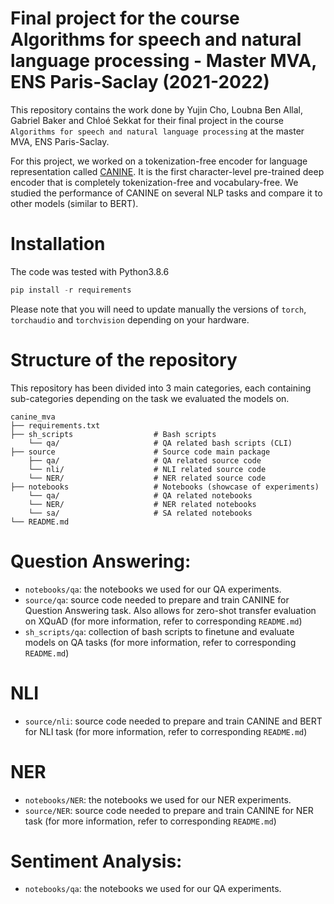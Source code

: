 # Final project for the course Algorithms for speech and natural language processing - Master MVA, ENS Paris-Saclay (2021-2022)

This repository contains the work done by Yujin Cho, Loubna Ben Allal, Gabriel Baker and Chloé Sekkat for their final 
project in the course ``Algorithms for speech and natural language processing`` at the master MVA, ENS Paris-Saclay. 

For this project, we worked on a tokenization-free encoder for language representation called [CANINE](https://arxiv.org/abs/2103.06874). 
It is the first character-level pre-trained deep encoder that is completely tokenization-free and vocabulary-free. We studied the 
performance of CANINE on several NLP tasks and compare it to other models (similar to BERT).

# Installation 

The code was tested with Python3.8.6

```python
pip install -r requirements
```

Please note that you will need to update manually the versions of ``torch``, ``torchaudio`` and ``torchvision`` depending
on your hardware.

# Structure of the repository

This repository has been divided into 3 main categories, each containing sub-categories depending on the task we evaluated
the models on. 

```
canine_mva
├── requirements.txt
├── sh_scripts                  # Bash scripts
    └── qa/                     # QA related bash scripts (CLI)
├── source                      # Source code main package   
    ├── qa/                     # QA related source code                               
    └── nli/                    # NLI related source code  
    └── NER/                    # NER related source code  
├── notebooks                   # Notebooks (showcase of experiments)
    └── qa/                     # QA related notebooks
    └── NER/                    # NER related notebooks
    └── sa/                     # SA related notebooks
└── README.md
```

# Question Answering:
- ``notebooks/qa``: the notebooks we used for our QA experiments. 
- ``source/qa``: source code needed to prepare and train CANINE for Question Answering task. Also allows for zero-shot 
transfer evaluation on XQuAD (for more information, refer to corresponding ``README.md``)
- ``sh_scripts/qa``: collection of bash scripts to finetune and evaluate models on QA tasks (for more information, refer 
to corresponding ``README.md``)

# NLI
- ``source/nli``: source code needed to prepare and train CANINE and BERT for NLI task (for more information, refer to 
corresponding ``README.md``)

# NER
- ``notebooks/NER``: the notebooks we used for our NER experiments. 
- ``source/NER``: source code needed to prepare and train CANINE for NER task (for more information, refer to corresponding ``README.md``)

# Sentiment Analysis:
- ``notebooks/qa``: the notebooks we used for our QA experiments. 
